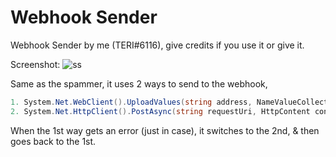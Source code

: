 # Webhook Sender
Webhook Sender by me (TERI#6116), give credits if you use it or give it.

Screenshot:
![ss](https://cdn.discordapp.com/attachments/613066593177436160/823650616240242718/unknown.png)

Same as the spammer, it uses 2 ways to send to the webhook,
```cs
1. System.Net.WebClient().UploadValues(string address, NameValueCollection data)
2. System.Net.HttpClient().PostAsync(string requestUri, HttpContent content)
```
When the 1st way gets an error (just in case), it switches to the 2nd, & then goes back to the 1st.

